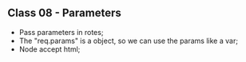 <h2> Class 08 - Parameters </h2>

* Pass parameters in rotes;
* The "req.params" is a object, so we can use the params like a var;
* Node accept html;